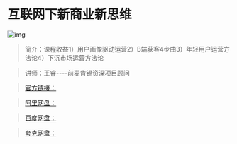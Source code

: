 # 互联网下新商业新思维

![img]()

> 简介：课程收益1）用户画像驱动运营2）B端获客4步曲3）年轻用户运营方法论4）下沉市场运营方法论

> 讲师：王睿----前麦肯锡资深项目顾问

> [官方链接：]()

> [阿里网盘：]()

> [百度网盘：]()

> [夸克网盘：]()
